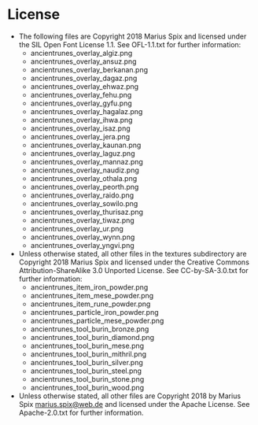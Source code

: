 License
=======

* The following files are Copyright 2018 Marius Spix and licensed under the
  SIL Open Font License 1.1. See OFL-1.1.txt for further information:
    * ancientrunes_overlay_algiz.png
    * ancientrunes_overlay_ansuz.png
    * ancientrunes_overlay_berkanan.png
    * ancientrunes_overlay_dagaz.png
    * ancientrunes_overlay_ehwaz.png
    * ancientrunes_overlay_fehu.png
    * ancientrunes_overlay_gyfu.png
    * ancientrunes_overlay_hagalaz.png
    * ancientrunes_overlay_ihwa.png
    * ancientrunes_overlay_isaz.png
    * ancientrunes_overlay_jera.png
    * ancientrunes_overlay_kaunan.png
    * ancientrunes_overlay_laguz.png
    * ancientrunes_overlay_mannaz.png
    * ancientrunes_overlay_naudiz.png
    * ancientrunes_overlay_othala.png
    * ancientrunes_overlay_peorth.png
    * ancientrunes_overlay_raido.png
    * ancientrunes_overlay_sowilo.png
    * ancientrunes_overlay_thurisaz.png
    * ancientrunes_overlay_tiwaz.png
    * ancientrunes_overlay_ur.png
    * ancientrunes_overlay_wynn.png
    * ancientrunes_overlay_yngvi.png
* Unless otherwise stated, all other files in the textures subdirectory are
  Copyright 2018 Marius Spix and licensed under the Creative Commons
  Attribution-ShareAlike 3.0 Unported License. See CC-by-SA-3.0.txt for
  further information:
    * ancientrunes_item_iron_powder.png
    * ancientrunes_item_mese_powder.png
    * ancientrunes_item_rune_powder.png
    * ancientrunes_particle_iron_powder.png
    * ancientrunes_particle_mese_powder.png
    * ancientrunes_tool_burin_bronze.png
    * ancientrunes_tool_burin_diamond.png
    * ancientrunes_tool_burin_mese.png
    * ancientrunes_tool_burin_mithril.png
    * ancientrunes_tool_burin_silver.png
    * ancientrunes_tool_burin_steel.png
    * ancientrunes_tool_burin_stone.png
    * ancientrunes_tool_burin_wood.png
* Unless otherwise stated, all other files are Copyright 2018 by Marius Spix
  <marius.spix@web.de> and licensed under the Apache License. See
  Apache-2.0.txt for further information.
